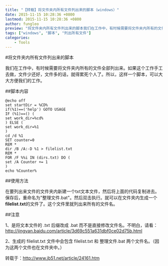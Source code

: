```yaml
---
title: "【转载】将文件夹内所有文件列出来的脚本（windows）"
date: 2015-11-15 10:28:36 +0800
lastmod: 2015-11-15 10:28:36 +0800
author: fungleo
preview: "将文件夹内所有文件列出来的脚本我们在工作中，有时候需要将文件夹内所有的文件全部列出来。如果这个工作手工去做，文件少还好，文件多的话，就得累死个人了。所以，这样一个脚本，可以大大方便我们的工作。脚本内容@echooffsetstartDir=%CD%if(%1)==('help')GOTOUSAGEIF(%1)==()(setwork_dir=%cd%)ELSE"
tags: ["windows", "脚本", "列出所有文件"]
categories:
    - Tools
---
```


#将文件夹内所有文件列出来的脚本

我们在工作中，有时候需要将文件夹内所有的文件全部列出来。如果这个工作手工去做，文件少还好，文件多的话，就得累死个人了。所以，这样一个脚本，可以大大方便我们的工作。

##脚本内容

```
@echo off 
set startDir = %CD% 
if(%1)==('help') GOTO USAGE 
IF (%1)==() ( 
set work_dir=%cd% 
) ELSE ( 
set work_dir=%1 
) 
cd /d %1 
SET counter=0 
REM * 
dir /B /A:-D %1 > filelist.txt 
REM * 
FOR /F %%i IN (dirs.txt) DO ( 
set /A Counter += 1 
) 
echo %Counter% 
```

##使用方法

在要列出来文件的文件夹内新建一个txt文本文件，然后将上面的代码复制进去。保存后，重命名为"整理文件.bat"。然后双击执行。就可以在文件夹内生成一个**filelist.txt**的文件了。这个文件里就列出来所有的文件名。

##注意

1、是将文本文件的 .txt 后缀改成 .bat 而不是直接修改文件名。不明白，请看：http://jingyan.baidu.com/article/3d69c551a631dbf0ce02d75b.html

2、生成的 filelist.txt 文件中会包含 filelist.txt 和 整理文件.bat 两个文件名。（因为这两个文件也在文件夹中。）

转载于：http://www.jb51.net/article/24161.htm